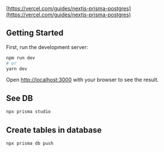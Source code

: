[https://vercel.com/guides/nextjs-prisma-postgres](https://vercel.com/guides/nextjs-prisma-postgres)
## Getting Started

First, run the development server:

```bash
npm run dev
# or
yarn dev
```

Open [http://localhost:3000](http://localhost:3000) with your browser to see the result.

## See DB
```bash
npx prisma studio
```

## Create tables in database
```bash
npx prisma db push
```
